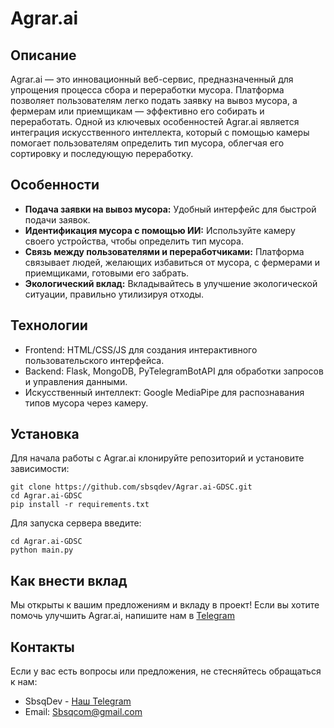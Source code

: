 # Agrar.ai

## Описание

Agrar.ai — это инновационный веб-сервис, предназначенный для упрощения процесса сбора и переработки мусора. Платформа позволяет пользователям легко подать заявку на вывоз мусора, а фермерам или приемщикам — эффективно его собирать и переработать. Одной из ключевых особенностей Agrar.ai является интеграция искусственного интеллекта, который с помощью камеры помогает пользователям определить тип мусора, облегчая его сортировку и последующую переработку.

## Особенности

- **Подача заявки на вывоз мусора:** Удобный интерфейс для быстрой подачи заявок.
- **Идентификация мусора с помощью ИИ:** Используйте камеру своего устройства, чтобы определить тип мусора.
- **Связь между пользователями и переработчиками:** Платформа связывает людей, желающих избавиться от мусора, с фермерами и приемщиками, готовыми его забрать.
- **Экологический вклад:** Вкладывайтесь в улучшение экологической ситуации, правильно утилизируя отходы.

## Технологии

- Frontend: HTML/CSS/JS для создания интерактивного пользовательского интерфейса.
- Backend: Flask, MongoDB, PyTelegramBotAPI для обработки запросов и управления данными.
- Искусственный интеллект: Google MediaPipe для распознавания типов мусора через камеру.

## Установка

Для начала работы с Agrar.ai клонируйте репозиторий и установите зависимости:
```
git clone https://github.com/sbsqdev/Agrar.ai-GDSC.git
cd Agrar.ai-GDSC
pip install -r requirements.txt
```
Для запуска сервера введите:
```
cd Agrar.ai-GDSC
python main.py
````

## Как внести вклад

Мы открыты к вашим предложениям и вкладу в проект! Если вы хотите помочь улучшить Agrar.ai, напишите нам в [Telegram](https://t.me/sbsqcom)

## Контакты

Если у вас есть вопросы или предложения, не стесняйтесь обращаться к нам:

- SbsqDev - [Наш Telegram](https://t.me/sbsqcom)
- Email: Sbsqcom@gmail.com
